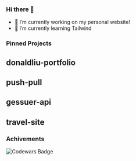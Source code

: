 ### Hi there 👋

- 🔭 I’m currently working on my personal website!
- 🌱 I’m currently learning Tailwind

### Pinned Projects
  ## donaldliu-portfolio

## push-pull
## gessuer-api
## travel-site

### Achivements
![Codewars Badge](https://www.codewars.com/users/donaldliu1/badges/large)
